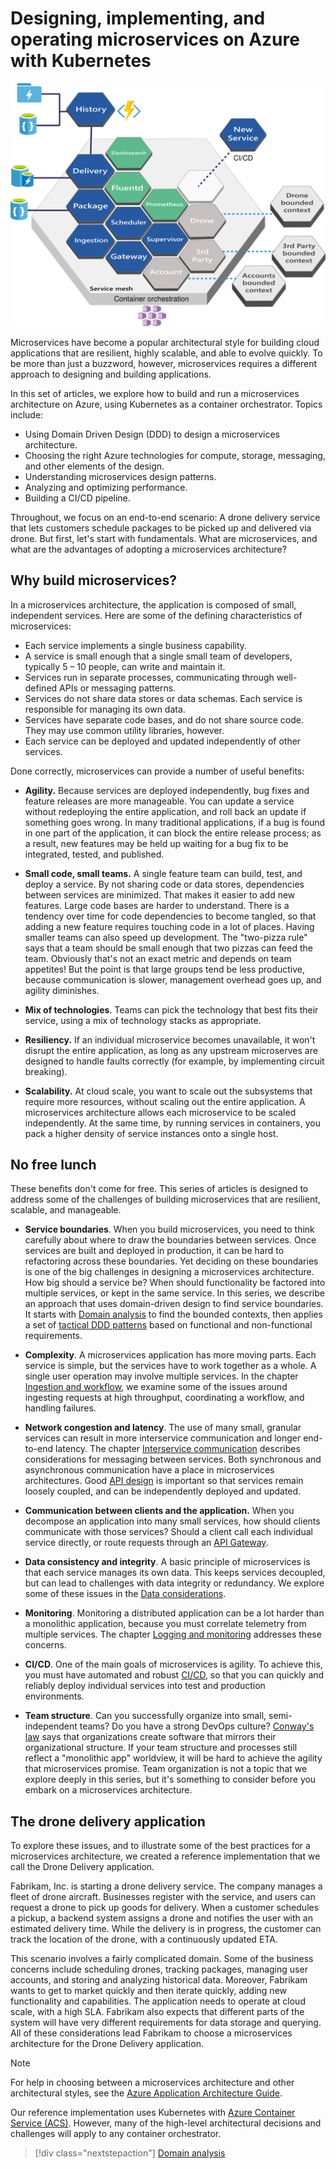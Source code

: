 # Designing, implementing, and operating microservices on Azure with Kubernetes

![](./images/drone.svg)

Microservices have become a popular architectural style for building cloud applications that are resilient, highly scalable, and able to evolve quickly. To be more than just a buzzword, however, microservices requires a different approach to designing and building applications. 

In this set of articles, we explore how to build and run a microservices architecture on Azure, using Kubernetes as a container orchestrator. Topics include:

- Using Domain Driven Design (DDD) to design a microservices architecture. 
- Choosing the right Azure technologies for compute, storage, messaging, and other elements of the design.
- Understanding microservices design patterns.
- Analyzing and optimizing performance.
- Building a CI/CD pipeline.

Throughout, we focus on an end-to-end scenario: A drone delivery service that lets customers schedule packages to be picked up and delivered via drone. But first, let's start with fundamentals. What are microservices, and what are the advantages of adopting a microservices architecture?

## Why build microservices?

In a microservices architecture, the application is composed of small, independent services. Here are some of the defining characteristics of microservices:

- Each service implements a single business capability.
- A service is small enough that a single small team of developers, typically 5 &ndash; 10 people, can write and maintain it.
- Services run in separate processes, communicating through well-defined APIs or messaging patterns. 
- Services do not share data stores or data schemas. Each service is responsible for managing its own data. 
- Services have separate code bases, and do not share source code. They may use common utility libraries, however.
- Each service can be deployed and updated independently of other services. 

Done correctly, microservices can provide a number of useful benefits:

- **Agility.** Because services are deployed independently, bug fixes and feature releases are more manageable. You can update a service without redeploying the entire application, and roll back an update if something goes wrong. In many traditional applications, if a bug is found in one part of the application, it can block the entire release process; as a result, new features may be held up waiting for a bug fix to be integrated, tested, and published.

- **Small code, small teams.** A single feature team can build, test, and deploy a service. By not sharing code or data stores, dependencies between services are minimized. That makes it easier to add new features. Large code bases are harder to understand. There is a tendency over time for code dependencies to become tangled, so that adding a new feature requires touching code in a lot of places. Having smaller teams can also speed up development. The "two-pizza rule" says that a team should be small enough that two pizzas can feed the team. Obviously that's not an exact metric and depends on team appetites! But the point is that large groups tend be less productive, because communication is slower, management overhead goes up, and agility diminishes.  

- **Mix of technologies**. Teams can pick the technology that best fits their service, using a mix of technology stacks as appropriate. 

- **Resiliency.** If an individual microservice becomes unavailable, it won't disrupt the entire application, as long as any upstream microserves are designed to handle faults correctly (for example, by implementing circuit breaking). 

- **Scalability.** At cloud scale, you want to scale out the subsystems that require more resources, without scaling out the entire application. A microservices architecture allows each microservice to be scaled independently. At the same time, by running services in containers, you pack a higher density of service instances onto a single host. 
 
## No free lunch

These benefits don't come for free. This series of articles is designed to address some of the challenges of building microservices that are resilient, scalable, and manageable.

- **Service boundaries**. When you build microservices, you need to think carefully about where to draw the boundaries between services. Once services are built and deployed in production, it can be hard to refactoring across these boundaries. Yet deciding on these boundaries is one of the big challenges in designing a microservices architecture. How big should a service be? When should functionality be factored into multiple services, or kept in the same service. In this series, we describe an approach that uses domain-driven design to find service boundaries. It starts with [Domain analysis](./domain-analysis.md) to find the bounded contexts, then applies a set of [tactical DDD patterns](./microservice-boundaries.md) based on functional and non-functional requirements. 

- **Complexity**. A microservices application has more moving parts. Each service is simple, but the services have to work together as a whole. A single user operation may involve multiple services. In the chapter [Ingestion and workflow](./ingestion-workflow.md), we examine some of the issues around ingesting requests at high throughput, coordinating a workflow, and handling failures. 

- **Network congestion and latency**. The use of many small, granular services can result in more interservice communication and longer end-to-end latency. The chapter [Interservice communication](./interservice-communication.md) describes considerations for messaging between services. Both synchronous and asynchronous communication have a place in microservices architectures. Good [API design](./api-design.md) is important so that services remain loosely coupled, and can be independently deployed and updated.
 
- **Communication between clients and the application.**  When you decompose an application into many small services, how should clients communicate with those services? Should a client call each individual service directly, or route requests through an [API Gateway](./gateway.md).

- **Data consistency and integrity**. A basic principle of microservices is that each service manages its own data. This keeps services decoupled, but can lead to challenges with data integrity or redundancy. We explore some of these issues in the [Data considerations](./data-considerations.md).

- **Monitoring**. Monitoring a distributed application can be a lot harder than a monolithic application, because you must correlate telemetry from multiple services. The chapter [Logging and monitoring](./logging-monitoring.md) addresses these concerns.

- **CI/CD**. One of the main goals of microservices is agility. To achieve this, you must have automated and robust [CI/CD](./ci-cd.md), so that you can quickly and reliably deploy individual services into test and production environments.

- **Team structure**. Can you successfully organize into small, semi-independent teams? Do you have a strong DevOps culture? [Conway's law](https://en.wikipedia.org/wiki/Conway%27s_law) says that organizations create software that mirrors their organizational structure. If your team structure and processes still reflect a "monolithic app" worldview, it will be hard to achieve the agility that microservices promise. Team organization is not a topic that we explore deeply in this series, but it's something to consider before you embark on a microservices architecture.


## The drone delivery application

To explore these issues, and to illustrate some of the best practices for a microservices architecture, we created a reference implementation that we call the Drone Delivery application. 

​Fabrikam, Inc. is starting a drone delivery service. The company manages a fleet of drone aircraft. Businesses register with the service, and users can request a drone to pick up goods for delivery. When a customer schedules a pickup, a backend system assigns a drone and notifies the user with an estimated delivery time. While the delivery is in progress, the customer can track the location of the drone, with a continuously updated ETA.

This scenario involves a fairly complicated domain. Some of the business concerns include scheduling drones, tracking packages, managing user accounts, and storing and analyzing historical data. Moreover, Fabrikam wants to get to market quickly and then iterate quickly, adding new functionality and capabilities. The application needs to operate at cloud scale, with a high SLA. Fabrikam also expects that different parts of the system will have very different requirements for data storage and querying. All of these considerations lead Fabrikam to choose a microservices architecture for the Drone Delivery application.

> [!NOTE]
> For help in choosing between a microservices architecture and other architectural styles, see the [Azure Application Architecture Guide](../guide/index.md).

Our reference implementation uses Kubernetes with [Azure Container Service (ACS)](/azure/container-service/kubernetes/). However, many of the high-level architectural decisions and challenges will apply to any container orchestrator. 

> [!div class="nextstepaction"]
> [Domain analysis](./domain-analysis.md)